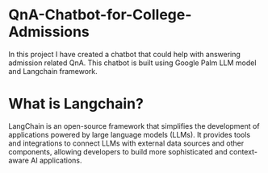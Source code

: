 # QnA-Chatbot-for-College-Admissions

In this project I have created a chatbot that could help with answering admission related QnA. This chatbot is built using Google Palm LLM model and Langchain framework.

# What is Langchain?

LangChain is an open-source framework that simplifies the development of applications powered by large language models (LLMs). It provides tools and integrations to connect LLMs with external data sources and other components, allowing developers to build more sophisticated and context-aware AI applications. 
